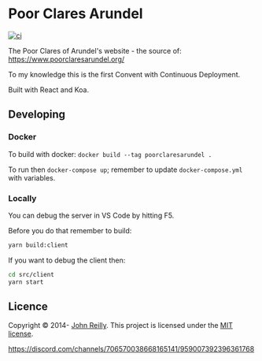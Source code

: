 ﻿# Poor Clares Arundel 

[![ci](https://github.com/johnnyreilly/poor-clares-arundel-koa/actions/workflows/deploy.yml/badge.svg)](https://github.com/johnnyreilly/poor-clares-arundel-koa/actions/workflows/deploy.yml)

The Poor Clares of Arundel's website - the source of: https://www.poorclaresarundel.org/

To my knowledge this is the first Convent with Continuous Deployment.

Built with React and Koa.

## Developing

### Docker

To build with docker: `docker build --tag poorclaresarundel .`

To run then `docker-compose up`; remember to update `docker-compose.yml` with variables.

### Locally

You can debug the server in VS Code by hitting F5.

Before you do that remember to build:

```bash
yarn build:client
```

If you want to debug the client then:

```bash
cd src/client
yarn start
```

## Licence

Copyright © 2014- [John Reilly](twitter.com/johnny_reilly). This project is licensed under the [MIT license](http://opensource.org/licenses/mit-license.php).




https://discord.com/channels/706570038668165141/959007392396361768